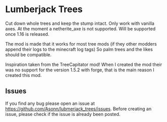 # Lumberjack Trees
Cut down whole trees and keep the stump intact. Only work with vanilla axes. 
At the moment a netherite_axe is not supported. Will be supported once 1.16 is released.

The mod is made that it works for most tree mods (if they other modders append their logs to the minecraft log tags)
So palm trees and the likes should be compatible.

Inspiration taken from the TreeCapitator mod!
When I created the mod their was no support for the version 1.5.2 with forge, that is the main reason I created this mod.

## Issues

If you find any bug please open an issue at https://github.com/Asonn/lubmerjack_trees/issues.
Before creating an issue, please check if the issue is already been posted.
